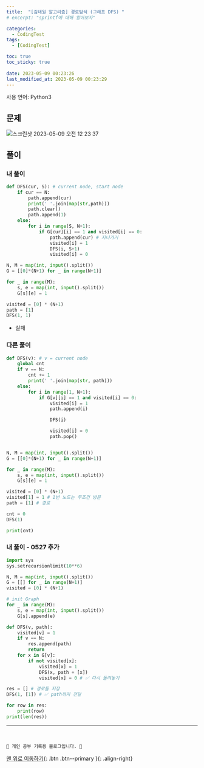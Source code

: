 ```yaml
---
title:  "[김태원 알고리즘] 경로탐색 (그래프 DFS) "
# excerpt: "sprintf에 대해 알아보자"

categories:
  - CodingTest
tags:
  - [CodingTest]

toc: true
toc_sticky: true
 
date: 2023-05-09 00:23:26
last_modified_at: 2023-05-09 00:23:29
---
```


사용 언어: Python3

## 문제
![스크린샷 2023-05-09 오전 12 23 37](https://user-images.githubusercontent.com/59405576/236864009-b56243f1-f730-49b5-8f91-31ebcb120ede.png)


## 풀이
### 내 풀이
```py
def DFS(cur, S): # current node, start node
    if cur == N:
        path.append(cur)
        print(' '.join(map(str,path)))
        path.clear()
        path.append(1)
    else:
        for i in range(S, N+1):
            if G[cur][i] == 1 and visited[i] == 0:
                path.append(cur) # 지나가기
                visited[i] = 1
                DFS(i, S+1)
                visited[i] = 0

N, M = map(int, input().split())
G = [[0]*(N+1) for _ in range(N+1)]

for _ in range(M):
    s, e = map(int, input().split())
    G[s][e] = 1

visited = [0] * (N+1)
path = [1]
DFS(1, 1)
```
- 실패


### 다른 풀이
```py
def DFS(v): # v = current node
    global cnt
    if v == N:
        cnt += 1
        print(' '.join(map(str, path)))
    else:
        for i in range(1, N+1):
            if G[v][i] == 1 and visited[i] == 0:
                visited[i] = 1
                path.append(i)

                DFS(i)

                visited[i] = 0
                path.pop()


N, M = map(int, input().split())
G = [[0]*(N+1) for _ in range(N+1)]

for _ in range(M):
    s, e = map(int, input().split())
    G[s][e] = 1

visited = [0] * (N+1)
visited[1] = 1 # 1번 노드는 무조건 방문
path = [1] # 경로

cnt = 0
DFS(1)

print(cnt)
```

### 내 풀이 - 0527 추가
```py
import sys
sys.setrecursionlimit(10**6)

N, M = map(int, input().split())
G = [[] for _ in range(N+1)]
visited = [0] * (N+1)

# init Graph
for _ in range(M):
    s, e = map(int, input().split())
    G[s].append(e)

def DFS(v, path):
    visited[v] = 1
    if v == N:
        res.append(path)
        return
    for x in G[v]:
        if not visited[x]:
            visited[x] = 1
            DFS(x, path + [x])
            visited[x] = 0 # ✅ 다시 돌려놓기

res = [] # 경로들 저장
DFS(1, [1]) # ✅ path까지 전달

for row in res:
    print(row)
print(len(res))
```




***
<br>


    💛 개인 공부 기록용 블로그입니다. 👻

[맨 위로 이동하기](#){: .btn .btn--primary }{: .align-right}